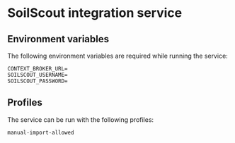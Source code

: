 # SoilScout integration service

## Environment variables

The following environment variables are required while running the service:

```
CONTEXT_BROKER_URL=
SOILSCOUT_USERNAME=
SOILSCOUT_PASSWORD=
```
## Profiles

The service can be run with the following profiles:

```
manual-import-allowed
```
